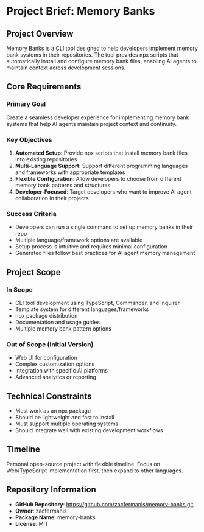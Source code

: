 # Project Brief: Memory Banks

## Project Overview
Memory Banks is a CLI tool designed to help developers implement memory bank systems in their repositories. The tool provides npx scripts that automatically install and configure memory bank files, enabling AI agents to maintain context across development sessions.

## Core Requirements

### Primary Goal
Create a seamless developer experience for implementing memory bank systems that help AI agents maintain project context and continuity.

### Key Objectives
1. **Automated Setup**: Provide npx scripts that install memory bank files into existing repositories
2. **Multi-Language Support**: Support different programming languages and frameworks with appropriate templates
3. **Flexible Configuration**: Allow developers to choose from different memory bank patterns and structures
4. **Developer-Focused**: Target developers who want to improve AI agent collaboration in their projects

### Success Criteria
- Developers can run a single command to set up memory banks in their repo
- Multiple language/framework options are available
- Setup process is intuitive and requires minimal configuration
- Generated files follow best practices for AI agent memory management

## Project Scope

### In Scope
- CLI tool development using TypeScript, Commander, and Inquirer
- Template system for different languages/frameworks
- npx package distribution
- Documentation and usage guides
- Multiple memory bank pattern options

### Out of Scope (Initial Version)
- Web UI for configuration
- Complex customization options
- Integration with specific AI platforms
- Advanced analytics or reporting

## Technical Constraints
- Must work as an npx package
- Should be lightweight and fast to install
- Must support multiple operating systems
- Should integrate well with existing development workflows

## Timeline
Personal open-source project with flexible timeline. Focus on Web/TypeScript implementation first, then expand to other languages.

## Repository Information
- **GitHub Repository**: https://github.com/zacfermanis/memory-banks.git
- **Owner**: zacfermanis
- **Package Name**: memory-banks
- **License**: MIT 